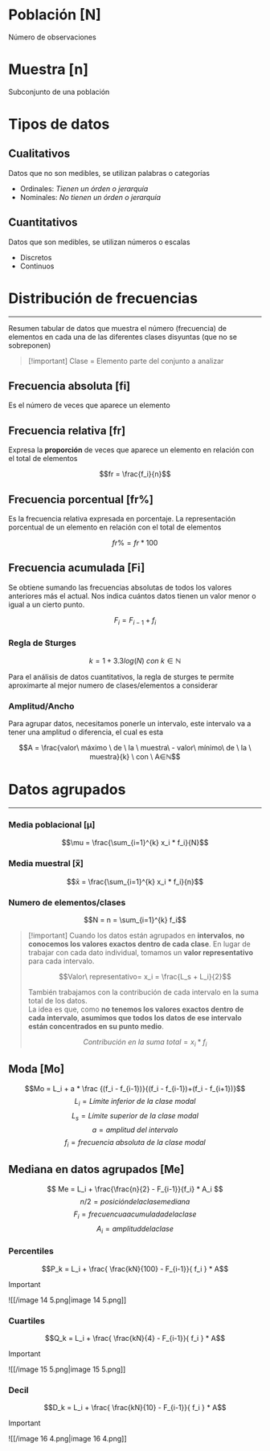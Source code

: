 
# Población \[N\]

Número de observaciones

# Muestra \[n\]

Subconjunto de una población

# Tipos de datos

## Cualitativos

Datos que no son medibles, se utilizan palabras o categorías

- Ordinales: *Tienen un órden o jerarquía*
- Nominales: *No tienen un órden o jerarquía*


## Cuantitativos

Datos que son medibles, se utilizan números o escalas

- Discretos
- Continuos

# Distribución de frecuencias
- - - 

Resumen tabular de datos que muestra el número (frecuencia) de elementos en cada una de las diferentes clases disyuntas (que no se sobreponen)
  
> [!important] Clase = Elemento parte del conjunto a analizar

## Frecuencia absoluta \[fi\]

Es el número de veces que aparece un elemento
  
## Frecuencia relativa \[fr\]

Expresa la **proporción** de veces que aparece un elemento en relación con el total de elementos

$$fr = \frac{f_i}{n}$$

## Frecuencia porcentual \[fr%\]

Es la frecuencia relativa expresada en porcentaje. La representación porcentual de un elemento en relación con el total de elementos

$$fr\% = fr * 100$$

## Frecuencia acumulada \[Fi\]

Se obtiene sumando las frecuencias absolutas de todos los valores anteriores más el actual. Nos indica cuántos datos tienen un valor menor o igual a un cierto punto.

$$F_i = F_{i-1} + f_i$$
  
### Regla de Sturges

$$k = 1 + 3.3log(N) \ con \ k ∈ ℕ$$

Para el análisis de datos cuantitativos, la regla de sturges te permite aproximarte al mejor numero de clases/elementos a considerar

  

### Amplitud/Ancho

Para agrupar datos, necesitamos ponerle un intervalo, este intervalo va a tener una amplitud o diferencia, el cual es esta

$$A = \frac{valor\ máximo \ de \ la \ muestra\ - valor\ mínimo\ de \ la \ muestra}{k} \ con \ A∈ℕ$$

# Datos agrupados
---

### Media poblacional \[μ\]
$$\mu = \frac{\sum_{i=1}^{k} x_i * f_i}{N}$$

### Media muestral \[x̅\]
$$x̄ = \frac{\sum_{i=1}^{k} x_i * f_i}{n}$$

### Numero de elementos/clases
$$N = n = \sum_{i=1}^{k} f_i$$


> [!important] Cuando los datos están agrupados en **intervalos**, **no conocemos los valores exactos dentro de cada clase**. En lugar de trabajar con cada dato individual, tomamos un **valor representativo** para cada intervalo.
> 
> $$Valor\ representativo= x_i = \frac{L_s + L_i}{2}$$
> 
> También trabajamos con la contribución de cada intervalo en la suma total de los datos.  
> La idea es que, como **no tenemos los valores exactos dentro de cada intervalo**, **asumimos que todos los datos de ese intervalo están concentrados en su punto medio**.  
>   
>   
> 
> $$Contribución\ en \ la \ suma\ total = x_i * f_i$$

  

## Moda \[Mo\]
$$Mo = L_i + a * \frac {(f_i - f_{i-1})}{(f_i - f_{i-1})+(f_i - f_{i+1})}$$
$$
L_i = Límite\ inferior\ de\ la\ clase\ modal
$$
$$ 
L_s = Límite\ superior\ de\ la\ clase\ modal
$$$$
a = amplitud\ del\ intervalo
$$$$
f_i = frecuencia\ absoluta\ de\ la\ clase\ modal
$$


## Mediana en datos agrupados \[Me\]
$$
Me = L_i + \frac{\frac{n}{2} - F_{i-1}}{f_i} * A_i
$$
$$
n/2 = posición de la clase mediana
$$
$$
F_i = frecuencua acumulada de la clase
$$
$$
A_i = amplitud de la clase
$$


### Percentiles
$$P_k = L_i + \frac{ \frac{kN}{100} - F_{i-1}}{ f_i } * A$$

> [!important]
> 
> ![[/image 14 5.png|image 14 5.png]]

  

### Cuartiles
$$Q_k = L_i + \frac{ \frac{kN}{4} - F_{i-1}}{ f_i } * A$$

> [!important]
> 
> ![[/image 15 5.png|image 15 5.png]]

  

### Decil
$$D_k = L_i + \frac{ \frac{kN}{10} - F_{i-1}}{ f_i } * A$$

> [!important]
> 
> ![[/image 16 4.png|image 16 4.png]]


